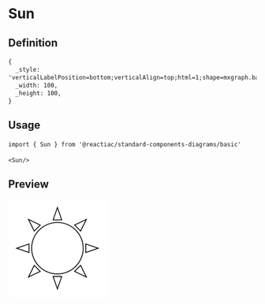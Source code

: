 # Sun

## Definition

```
{
  _style: 'verticalLabelPosition=bottom;verticalAlign=top;html=1;shape=mxgraph.basic.sun',
  _width: 100,
  _height: 100,
}
```

## Usage

```
import { Sun } from '@reactiac/standard-components-diagrams/basic'

<Sun/>
```

## Preview

<img src="./sun.png" width="200"/>
